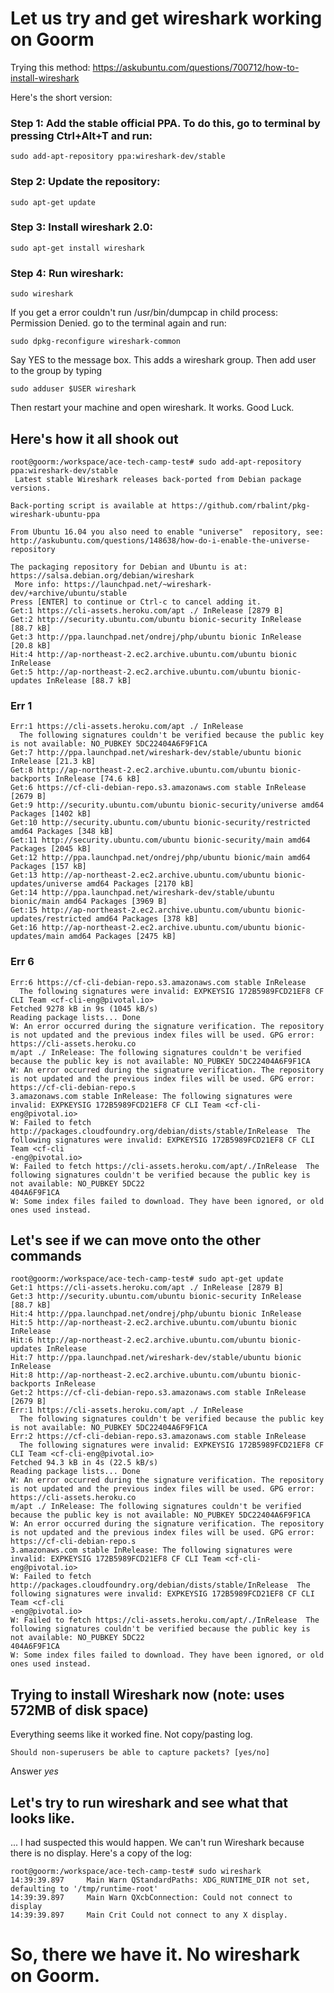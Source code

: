 # Let us try and get wireshark working on Goorm
Trying this method: https://askubuntu.com/questions/700712/how-to-install-wireshark

Here's the short version:
### Step 1: Add the stable official PPA. To do this, go to terminal by pressing Ctrl+Alt+T and run:
```
sudo add-apt-repository ppa:wireshark-dev/stable
```
### Step 2: Update the repository:
```
sudo apt-get update
```
### Step 3: Install wireshark 2.0:
```
sudo apt-get install wireshark
```
### Step 4: Run wireshark:
```
sudo wireshark
````
If you get a error couldn't run /usr/bin/dumpcap in child process: Permission Denied. go to the terminal again and run:
```
sudo dpkg-reconfigure wireshark-common
```
Say YES to the message box. This adds a wireshark group. Then add user to the group by typing
```
sudo adduser $USER wireshark
```
Then restart your machine and open wireshark. It works. Good Luck.

## Here's how it all shook out
```
root@goorm:/workspace/ace-tech-camp-test# sudo add-apt-repository ppa:wireshark-dev/stable
 Latest stable Wireshark releases back-ported from Debian package versions.

Back-porting script is available at https://github.com/rbalint/pkg-wireshark-ubuntu-ppa

From Ubuntu 16.04 you also need to enable "universe"  repository, see:
http://askubuntu.com/questions/148638/how-do-i-enable-the-universe-repository

The packaging repository for Debian and Ubuntu is at: https://salsa.debian.org/debian/wireshark
 More info: https://launchpad.net/~wireshark-dev/+archive/ubuntu/stable
Press [ENTER] to continue or Ctrl-c to cancel adding it.
Get:1 https://cli-assets.heroku.com/apt ./ InRelease [2879 B]
Get:2 http://security.ubuntu.com/ubuntu bionic-security InRelease [88.7 kB]
Get:3 http://ppa.launchpad.net/ondrej/php/ubuntu bionic InRelease [20.8 kB]
Hit:4 http://ap-northeast-2.ec2.archive.ubuntu.com/ubuntu bionic InRelease
Get:5 http://ap-northeast-2.ec2.archive.ubuntu.com/ubuntu bionic-updates InRelease [88.7 kB]
```
### Err 1
```
Err:1 https://cli-assets.heroku.com/apt ./ InRelease
  The following signatures couldn't be verified because the public key is not available: NO_PUBKEY 5DC22404A6F9F1CA
Get:7 http://ppa.launchpad.net/wireshark-dev/stable/ubuntu bionic InRelease [21.3 kB]
Get:8 http://ap-northeast-2.ec2.archive.ubuntu.com/ubuntu bionic-backports InRelease [74.6 kB]
Get:6 https://cf-cli-debian-repo.s3.amazonaws.com stable InRelease [2679 B]
Get:9 http://security.ubuntu.com/ubuntu bionic-security/universe amd64 Packages [1402 kB]
Get:10 http://security.ubuntu.com/ubuntu bionic-security/restricted amd64 Packages [348 kB]
Get:11 http://security.ubuntu.com/ubuntu bionic-security/main amd64 Packages [2045 kB]
Get:12 http://ppa.launchpad.net/ondrej/php/ubuntu bionic/main amd64 Packages [157 kB]
Get:13 http://ap-northeast-2.ec2.archive.ubuntu.com/ubuntu bionic-updates/universe amd64 Packages [2170 kB]
Get:14 http://ppa.launchpad.net/wireshark-dev/stable/ubuntu bionic/main amd64 Packages [3969 B]
Get:15 http://ap-northeast-2.ec2.archive.ubuntu.com/ubuntu bionic-updates/restricted amd64 Packages [378 kB]
Get:16 http://ap-northeast-2.ec2.archive.ubuntu.com/ubuntu bionic-updates/main amd64 Packages [2475 kB]
```
### Err 6
```
Err:6 https://cf-cli-debian-repo.s3.amazonaws.com stable InRelease
  The following signatures were invalid: EXPKEYSIG 172B5989FCD21EF8 CF CLI Team <cf-cli-eng@pivotal.io>
Fetched 9278 kB in 9s (1045 kB/s)
Reading package lists... Done
W: An error occurred during the signature verification. The repository is not updated and the previous index files will be used. GPG error: https://cli-assets.heroku.co
m/apt ./ InRelease: The following signatures couldn't be verified because the public key is not available: NO_PUBKEY 5DC22404A6F9F1CA
W: An error occurred during the signature verification. The repository is not updated and the previous index files will be used. GPG error: https://cf-cli-debian-repo.s
3.amazonaws.com stable InRelease: The following signatures were invalid: EXPKEYSIG 172B5989FCD21EF8 CF CLI Team <cf-cli-eng@pivotal.io>
W: Failed to fetch http://packages.cloudfoundry.org/debian/dists/stable/InRelease  The following signatures were invalid: EXPKEYSIG 172B5989FCD21EF8 CF CLI Team <cf-cli
-eng@pivotal.io>
W: Failed to fetch https://cli-assets.heroku.com/apt/./InRelease  The following signatures couldn't be verified because the public key is not available: NO_PUBKEY 5DC22
404A6F9F1CA
W: Some index files failed to download. They have been ignored, or old ones used instead.
```

## Let's see if we can move onto the other commands
```
root@goorm:/workspace/ace-tech-camp-test# sudo apt-get update
Get:1 https://cli-assets.heroku.com/apt ./ InRelease [2879 B]
Get:3 http://security.ubuntu.com/ubuntu bionic-security InRelease [88.7 kB]
Hit:4 http://ppa.launchpad.net/ondrej/php/ubuntu bionic InRelease
Hit:5 http://ap-northeast-2.ec2.archive.ubuntu.com/ubuntu bionic InRelease
Hit:6 http://ap-northeast-2.ec2.archive.ubuntu.com/ubuntu bionic-updates InRelease
Hit:7 http://ppa.launchpad.net/wireshark-dev/stable/ubuntu bionic InRelease
Hit:8 http://ap-northeast-2.ec2.archive.ubuntu.com/ubuntu bionic-backports InRelease
Get:2 https://cf-cli-debian-repo.s3.amazonaws.com stable InRelease [2679 B]
Err:1 https://cli-assets.heroku.com/apt ./ InRelease
  The following signatures couldn't be verified because the public key is not available: NO_PUBKEY 5DC22404A6F9F1CA
Err:2 https://cf-cli-debian-repo.s3.amazonaws.com stable InRelease
  The following signatures were invalid: EXPKEYSIG 172B5989FCD21EF8 CF CLI Team <cf-cli-eng@pivotal.io>
Fetched 94.3 kB in 4s (22.5 kB/s)
Reading package lists... Done
W: An error occurred during the signature verification. The repository is not updated and the previous index files will be used. GPG error: https://cli-assets.heroku.co
m/apt ./ InRelease: The following signatures couldn't be verified because the public key is not available: NO_PUBKEY 5DC22404A6F9F1CA
W: An error occurred during the signature verification. The repository is not updated and the previous index files will be used. GPG error: https://cf-cli-debian-repo.s
3.amazonaws.com stable InRelease: The following signatures were invalid: EXPKEYSIG 172B5989FCD21EF8 CF CLI Team <cf-cli-eng@pivotal.io>
W: Failed to fetch http://packages.cloudfoundry.org/debian/dists/stable/InRelease  The following signatures were invalid: EXPKEYSIG 172B5989FCD21EF8 CF CLI Team <cf-cli
-eng@pivotal.io>
W: Failed to fetch https://cli-assets.heroku.com/apt/./InRelease  The following signatures couldn't be verified because the public key is not available: NO_PUBKEY 5DC22
404A6F9F1CA
W: Some index files failed to download. They have been ignored, or old ones used instead.
```
## Trying to install Wireshark now (note: uses 572MB of disk space)
Everything seems like it worked fine. Not copy/pasting log.
```
Should non-superusers be able to capture packets? [yes/no]
```
Answer *yes*

## Let's try to run wireshark and see what that looks like.
... I had suspected this would happen.
We can't run Wireshark because there is no display.
Here's a copy of the log:
```
root@goorm:/workspace/ace-tech-camp-test# sudo wireshark
14:39:39.897     Main Warn QStandardPaths: XDG_RUNTIME_DIR not set, defaulting to '/tmp/runtime-root'
14:39:39.897     Main Warn QXcbConnection: Could not connect to display
14:39:39.897     Main Crit Could not connect to any X display.
```

# So, there we have it. No wireshark on Goorm.
